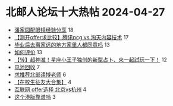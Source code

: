 # 北邮人论坛十大热帖 2024-04-27

- [潘家园配眼镜经验分享](https://bbs.byr.cn/article/Health/232514) 18
- [【测开offer求比较】腾讯pcg vs 淘天内容技术](https://bbs.byr.cn/article/Job/2211243) 17
- [毕业后去离家远的地方家里人都同意吗](https://bbs.byr.cn/article/Talking/6415981) 13
- [如何评价](https://bbs.byr.cn/article/Picture/3361299) 13
- [【转】超神准！星座小王子独创的新型占卜、來一起試玩一下！](https://bbs.byr.cn/article/Constellations/326533) 12
- [电池回收](https://bbs.byr.cn/article/Environment/104655) 7
- [求推荐北邮读博老师](https://bbs.byr.cn/article/StudyShare/207521) 6
- [【在校生征友大合集】](https://bbs.byr.cn/article/Friends/2037161) 4
- [互联网 offer选择 北京vs杭州](https://bbs.byr.cn/article/WorkLife/1214014) 4
- [这个港版靠谱吗](https://bbs.byr.cn/article/Photo/277973) 3


